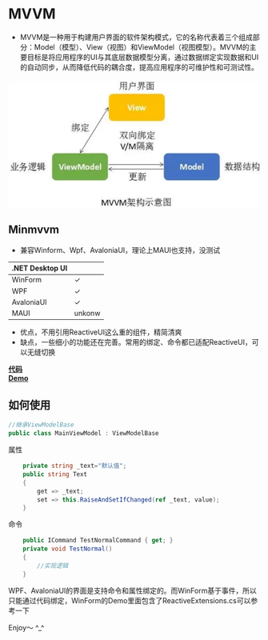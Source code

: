 # MVVM
- MVVM是一种用于构建用户界面的软件架构模式，它的名称代表着三个组成部分：Model（模型）、View（视图）和ViewModel（视图模型）。MVVM的主要目标是将应用程序的UI与其底层数据模型分离，通过数据绑定实现数据和UI的自动同步，从而降低代码的耦合度，提高应用程序的可维护性和可测试性。

![image](/Assets/mvvm.png)

## Minmvvm 

- 兼容Winform、Wpf、AvaloniaUI，理论上MAUI也支持，没测试

| .NET Desktop UI |         |
|-----------------|---------|
| WinForm         | &check; |
| WPF             | &check; |
| AvaloniaUI      | &check; |
| MAUI            | unkonw  |

- 优点，不用引用ReactiveUI这么重的组件，精简清爽
- 缺点，一些细小的功能还在完善。常用的绑定、命令都已适配ReactiveUI，可以无缝切换

**[代码](MiniMvvm.cs)**   
**[Demo](Mvvm.zip)**

## 如何使用

```C#
//继承ViewModelBase
public class MainViewModel : ViewModelBase
```
属性
```C#
    private string _text="默认值";
    public string Text
    {
        get => _text;
        set => this.RaiseAndSetIfChanged(ref _text, value);
    }
```
命令
```C#
    public ICommand TestNormalCommand { get; }
    private void TestNormal()
    {
        //实现逻辑
    }
```

WPF、AvaloniaUI的界面是支持命令和属性绑定的。而WinForm基于事件，所以只能通过代码绑定，WinForm的Demo里面包含了ReactiveExtensions.cs可以参考一下

Enjoy～  ^_^





